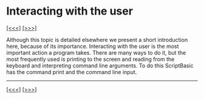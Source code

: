 # Interacting with the user

[\[\<\<\<\]](ug_9.19.md) [\[\>\>\>\]](ug_10.1.md)

Although this topic is detailed elsewhere we present a short
introduction here, because of its importance. Interacting with the user
is the most important action a program takes. There are many ways to do
it, but the most frequently used is printing to the screen and reading
from the keyboard and interpreting command line arguments. To do this
ScriptBasic has the command print and the command line input.

-----

[\[\<\<\<\]](ug_9.19.md) [\[\>\>\>\]](ug_10.1.md)
